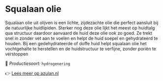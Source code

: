 # Squalaan olie

Squalaan olie uit olijven is een lichte, zijdezachte olie die perfect aansluit bij de natuurlijke huidlipiden. Sterker nog deze olie lijkt het meest op huidtalg qua structuur daardoor aanvaard de huid deze olie ook zo goed. Ze trekt snel in zonder vet aan te voelen en helpt de huid soepel en gehydrateerd te houden.&nbsp;Bij een gedehydrateerde of doffe huid helpt squalaan olie het vochtgehalte te herstellen en de huidstructuur te verfijne, zonder poriën te verstoppen

🔧 *Productiesoort:* `hydrogenering`

👉 [Lees meer op azulan.nl](https://azulan.nl/atlas/squalaan-olie)